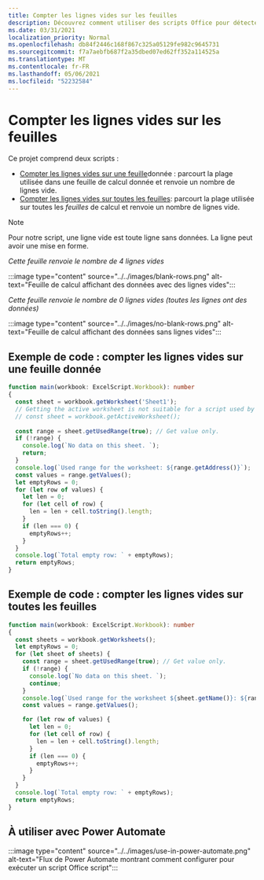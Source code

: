 ```yaml
---
title: Compter les lignes vides sur les feuilles
description: Découvrez comment utiliser des scripts Office pour détecter s’il existe des lignes vides au lieu de données dans des feuilles de calcul, puis signaler le nombre de lignes vierges à utiliser dans un flux Power Automate données.
ms.date: 03/31/2021
localization_priority: Normal
ms.openlocfilehash: db84f2446c168f867c325a05129fe982c9645731
ms.sourcegitcommit: f7a7aebfb687f2a35dbed07ed62ff352a114525a
ms.translationtype: MT
ms.contentlocale: fr-FR
ms.lasthandoff: 05/06/2021
ms.locfileid: "52232584"
---
```

# <a name="count-blank-rows-on-sheets"></a>Compter les lignes vides sur les feuilles

Ce projet comprend deux scripts :

* [Compter les lignes vides sur une feuille](#sample-code-count-blank-rows-on-a-given-sheet)donnée : parcourt la plage utilisée dans une feuille de calcul donnée et renvoie un nombre de lignes vide.
* [Compter les lignes vides sur toutes les feuilles](#sample-code-count-blank-rows-on-all-sheets): parcourt la plage utilisée sur toutes les _feuilles_ de calcul et renvoie un nombre de lignes vide.

> [!NOTE]
> Pour notre script, une ligne vide est toute ligne sans données. La ligne peut avoir une mise en forme.

_Cette feuille renvoie le nombre de 4 lignes vides_

:::image type="content" source="../../images/blank-rows.png" alt-text="Feuille de calcul affichant des données avec des lignes vides":::

_Cette feuille renvoie le nombre de 0 lignes vides (toutes les lignes ont des données)_

:::image type="content" source="../../images/no-blank-rows.png" alt-text="Feuille de calcul affichant des données sans lignes vides":::

## <a name="sample-code-count-blank-rows-on-a-given-sheet"></a>Exemple de code : compter les lignes vides sur une feuille donnée

```TypeScript
function main(workbook: ExcelScript.Workbook): number
{
  const sheet = workbook.getWorksheet('Sheet1'); 
  // Getting the active worksheet is not suitable for a script used by Power Automate.
  // const sheet = workbook.getActiveWorksheet();
  
  const range = sheet.getUsedRange(true); // Get value only.
  if (!range) {
    console.log(`No data on this sheet. `);
    return;
  }
  console.log(`Used range for the worksheet: ${range.getAddress()}`);
  const values = range.getValues();
  let emptyRows = 0;
  for (let row of values) {
    let len = 0; 
    for (let cell of row) {
      len = len + cell.toString().length;
    }
    if (len === 0) { 
      emptyRows++;
    }
  }
  console.log(`Total empty row: ` + emptyRows);
  return emptyRows;
}
```

## <a name="sample-code-count-blank-rows-on-all-sheets"></a>Exemple de code : compter les lignes vides sur toutes les feuilles

```TypeScript
function main(workbook: ExcelScript.Workbook): number
{
  const sheets = workbook.getWorksheets();
  let emptyRows = 0;
  for (let sheet of sheets) { 
    const range = sheet.getUsedRange(true); // Get value only.
    if (!range) {
      console.log(`No data on this sheet. `);
      continue;
    }
    console.log(`Used range for the worksheet ${sheet.getName()}: ${range.getAddress()}`);
    const values = range.getValues();

    for (let row of values) {
      let len = 0;
      for (let cell of row) {
        len = len + cell.toString().length;
      }
      if (len === 0) {
        emptyRows++;
      }
    }
  }
  console.log(`Total empty row: ` + emptyRows);
  return emptyRows;
}
```

## <a name="use-with-power-automate"></a>À utiliser avec Power Automate

:::image type="content" source="../../images/use-in-power-automate.png" alt-text="Flux de Power Automate montrant comment configurer pour exécuter un script Office script":::

